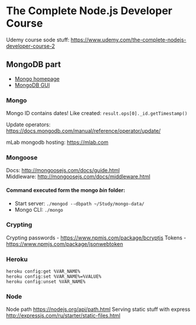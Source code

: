 # The Complete Node.js Developer Course   

Udemy course sode stuff: https://www.udemy.com/the-complete-nodejs-developer-course-2   

## MongoDB part
- [Mongo homepage](https://www.mongodb.com/)   
- [MongoDB GUI](https://robomongo.org/)

### Mongo
Mongo ID contains dates! Like created: `result.ops[0]._id.getTimestamp()`   

Update operators: https://docs.mongodb.com/manual/reference/operator/update/

mLab mongodb hosting: https://mlab.com

### Mongoose
Docs: http://mongoosejs.com/docs/guide.html   
Middleware: http://mongoosejs.com/docs/middleware.html

#### Command executed form the mongo _bin_ folder:   
- Start server: `./mongod --dbpath ~/Study/mongo-data/`   
- Mongo CLI: `./mongo`   

### Crypting
Crypting passwords - https://www.npmjs.com/package/bcryptjs
Tokens - https://www.npmjs.com/package/jsonwebtoken

### Heroku
`heroku config:get %VAR_NAME%`   
`heroku config:set %VAR_NAME%=%VALUE%`   
`heroku config:unset %VAR_NAME%`   

### Node
Node path https://nodejs.org/api/path.html
Serving static stuff with express http://expressjs.com/ru/starter/static-files.html